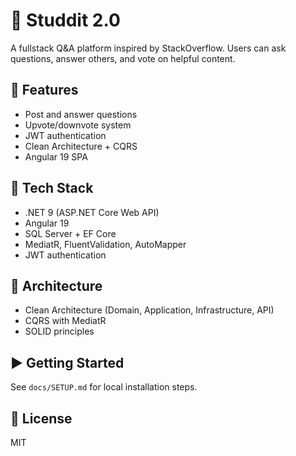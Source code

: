 # 🧠 Studdit 2.0

A fullstack Q&A platform inspired by StackOverflow. Users can ask questions, answer others, and vote on helpful content.

## 🚀 Features
- Post and answer questions
- Upvote/downvote system
- JWT authentication
- Clean Architecture + CQRS
- Angular 19 SPA

## 🧰 Tech Stack
- .NET 9 (ASP.NET Core Web API)
- Angular 19
- SQL Server + EF Core
- MediatR, FluentValidation, AutoMapper
- JWT authentication

## 🧱 Architecture
- Clean Architecture (Domain, Application, Infrastructure, API)
- CQRS with MediatR
- SOLID principles

## ▶️ Getting Started
See `docs/SETUP.md` for local installation steps.

## 📄 License
MIT
